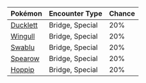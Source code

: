 | Pokémon | Encounter Type | Chance |
| --- | --- | --- |
| [Ducklett](../pokemon/ducklett.md/) | Bridge, Special | 20% |
| [Wingull](../pokemon/wingull.md/) | Bridge, Special | 20% |
| [Swablu](../pokemon/swablu.md/) | Bridge, Special | 20% |
| [Spearow](../pokemon/spearow.md/) | Bridge, Special | 20% |
| [Hoppip](../pokemon/hoppip.md/) | Bridge, Special | 20% |
